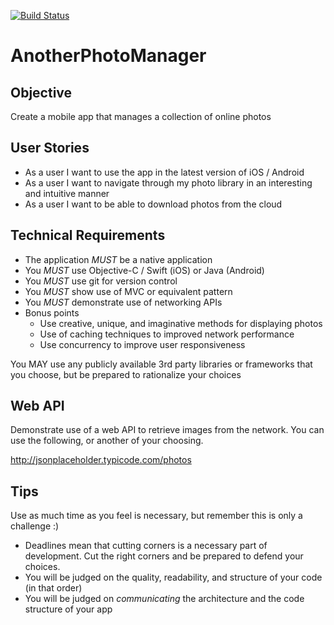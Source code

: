 [![Build Status](https://travis-ci.org/jeremiahespinosa/AnotherPhotoManager.svg?branch=master)](https://travis-ci.org/jeremiahespinosa/AnotherPhotoManager)
# AnotherPhotoManager

## Objective

Create a mobile app that manages a collection of online photos

## User Stories

- As a user I want to use the app in the latest version of iOS / Android
- As a user I want to navigate through my photo library in an interesting and intuitive manner
- As a user I want to be able to download photos from the cloud

## Technical Requirements

- The application *MUST* be a native application
- You *MUST* use Objective-C / Swift (iOS) or Java (Android)
- You *MUST* use git for version control
- You *MUST* show use of MVC or equivalent pattern
- You *MUST* demonstrate use of networking APIs
- Bonus points
    - Use creative, unique, and imaginative methods for displaying photos
    - Use of caching techniques to improved network performance
    - Use concurrency to improve user responsiveness

You MAY use any publicly available 3rd party libraries or frameworks that you choose, but be prepared to rationalize your choices

## Web API

Demonstrate use of a web API to retrieve images from the network. You can use the following, or another of your choosing.

http://jsonplaceholder.typicode.com/photos

## Tips

Use as much time as you feel is necessary, but remember this is only a challenge :)
- Deadlines mean that cutting corners is a necessary part of development. Cut the right corners and be prepared to defend your choices.
- You will be judged on the quality, readability, and structure of your code (in that order)
- You will be judged on *communicating* the architecture and the code structure of your app
